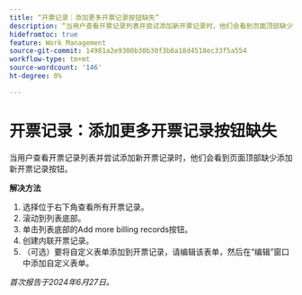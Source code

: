 ```yaml
---
title: “开票记录：添加更多开票记录按钮缺失”
description: “当用户查看开票记录列表并尝试添加新开票记录时，他们会看到页面顶部缺少‘添加新开票记录’按钮。”
hidefromtoc: true
feature: Work Management
source-git-commit: 14981a2e9300b30b30f3b8a18d4518ec33f5a554
workflow-type: tm+mt
source-wordcount: '146'
ht-degree: 0%

---
```



# 开票记录：添加更多开票记录按钮缺失

当用户查看开票记录列表并尝试添加新开票记录时，他们会看到页面顶部缺少添加新开票记录按钮。

**解决方法**

1. 选择位于右下角查看所有开票记录。
1. 滚动到列表底部。
1. 单击列表底部的Add more billing records按钮。
1. 创建内联开票记录。
1. （可选）要将自定义表单添加到开票记录，请编辑该表单，然后在“编辑”窗口中添加自定义表单。

_首次报告于2024年6月27日。_
